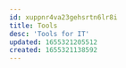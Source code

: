 ```yaml
---
id: xuppnr4va23gehsrtn6lr8i
title: Tools
desc: 'Tools for IT'
updated: 1655321205512
created: 1655321138592
---
```


